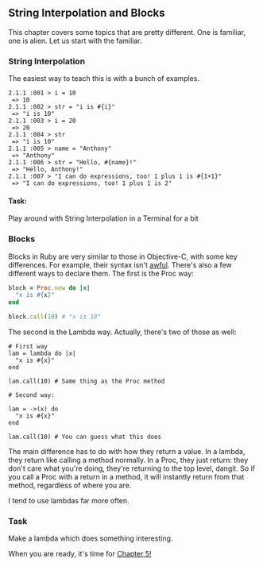 String Interpolation and Blocks
-------------------------------

This chapter covers some topics that are pretty different.
One is familiar, one is alien.
Let us start with the familiar.

### String Interpolation

The easiest way to teach this is with a bunch of examples.

```
2.1.1 :001 > i = 10
 => 10 
2.1.1 :002 > str = "i is #{i}"
 => "i is 10" 
2.1.1 :003 > i = 20
 => 20 
2.1.1 :004 > str
 => "i is 10" 
2.1.1 :005 > name = "Anthony"
 => "Anthony" 
2.1.1 :006 > str = "Hello, #{name}!"
 => "Hello, Anthony!" 
2.1.1 :007 > "I can do expressions, too! 1 plus 1 is #{1+1}"
 => "I can do expressions, too! 1 plus 1 is 2" 
```

#### Task:
Play around with String Interpolation in a Terminal for a bit

### Blocks

Blocks in Ruby are very similar to those in Objective-C, with some key differences.
For example, their syntax isn't [awful](goshdarnblocksyntax.com).
There's also a few different ways to declare them. The first is the Proc way:
```Ruby
block = Proc.new do |x|
  "x is #{x}"
end

block.call(10) # "x is 10"
```

The second is the Lambda way. Actually, there's two of those as well:

```
# First way
lam = lambda do |x|
  "x is #{x}"
end

lam.call(10) # Same thing as the Proc method

# Second way:

lam = ->(x) do
  "x is #{x}"
end

lam.call(10) # You can guess what this does

```

The main difference has to do with how they return a value.
In a lambda, they return like calling a method normally. 
In a Proc, they just return: they don't care what you're doing, they're returning to the top level, dangit.
So if you call a Proc with a return in a method, it will instantly return from that method, regardless of where you are.

I tend to use lambdas far more often.

### Task

Make a lambda which does something interesting.

When you are ready, it's time for [Chapter 5!](../chapter_5/main.md)

